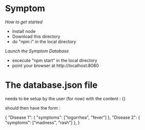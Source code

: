 # Symptom

*How to get started*

- Install node
- Download this directory
- do "npm i" in the local directory


*Launch the Symptom Database*
- excecute "npm start" in the local directory
- point your browser at http://localhost:8080

# The database.json file

needs to be setup by the user (for now) with the content : {}

should then have the form :

{
	"Disease 1": {
		"symptoms": ["logorrhea", "fever"]
	},
	"Disease 2": {
		"symptoms": ["madness", "rash"]
	},
}

